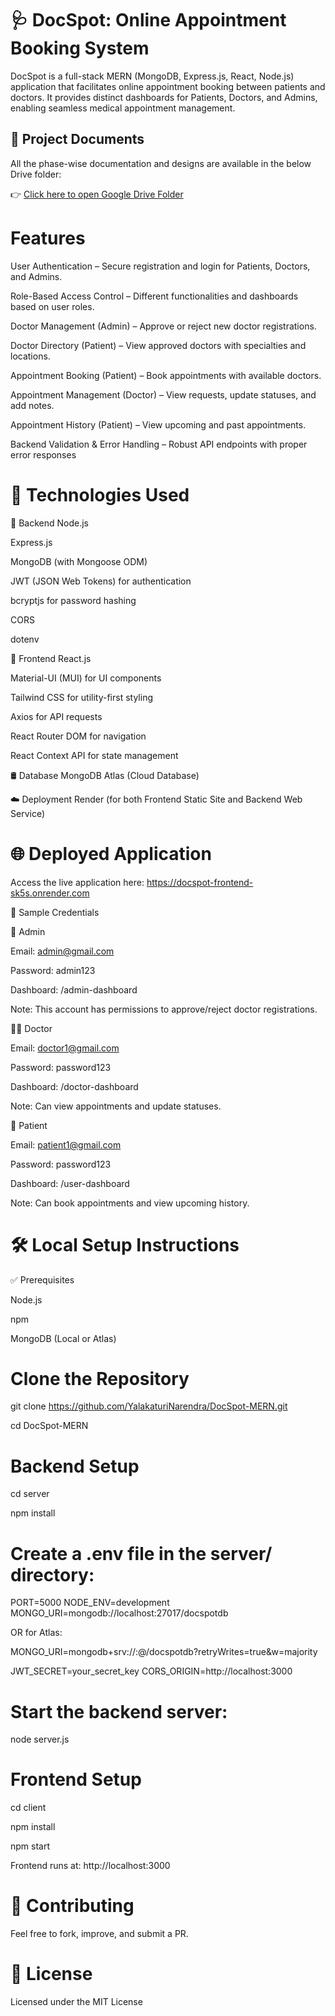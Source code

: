 # 🩺 DocSpot: Online Appointment Booking System
DocSpot is a full-stack MERN (MongoDB, Express.js, React, Node.js) application that facilitates online appointment booking between patients and doctors. It provides distinct dashboards for Patients, Doctors, and Admins, enabling seamless medical appointment management.
## 📂 Project Documents

All the phase-wise documentation and designs are available in the below Drive folder:

👉 [Click here to open Google Drive Folder](https://drive.google.com/drive/folders/1G68KeuxcFx9H5ukCXdyz0wcLMe6G1ALC?usp=drive_link)


# Features
User Authentication – Secure registration and login for Patients, Doctors, and Admins.

Role-Based Access Control – Different functionalities and dashboards based on user roles.

Doctor Management (Admin) – Approve or reject new doctor registrations.

Doctor Directory (Patient) – View approved doctors with specialties and locations.

Appointment Booking (Patient) – Book appointments with available doctors.

Appointment Management (Doctor) – View requests, update statuses, and add notes.

Appointment History (Patient) – View upcoming and past appointments.

Backend Validation & Error Handling – Robust API endpoints with proper error responses

# 🚀 Technologies Used

  🔧 Backend
  Node.js

  Express.js

  MongoDB (with Mongoose ODM)

  JWT (JSON Web Tokens) for authentication

  bcryptjs for password hashing

  CORS

  dotenv

  🎨 Frontend
React.js

Material-UI (MUI) for UI components

Tailwind CSS for utility-first styling

Axios for API requests

React Router DOM for navigation

React Context API for state management

🛢️ Database
MongoDB Atlas (Cloud Database)

☁️ Deployment
Render (for both Frontend Static Site and Backend Web Service)

# 🌐 Deployed Application
Access the live application here:
https://docspot-frontend-sk5s.onrender.com

🔑 Sample Credentials

👑 Admin

Email: admin@gmail.com

Password: admin123

Dashboard: /admin-dashboard

Note: This account has permissions to approve/reject doctor registrations.

🧑‍⚕️ Doctor

Email: doctor1@gmail.com

Password: password123

Dashboard: /doctor-dashboard

Note: Can view appointments and update statuses.

👤 Patient

Email: patient1@gmail.com

Password: password123

Dashboard: /user-dashboard

Note: Can book appointments and view upcoming history.

# 🛠️ Local Setup Instructions

✅ Prerequisites

Node.js

npm

MongoDB (Local or Atlas)

# Clone the Repository

git clone https://github.com/YalakaturiNarendra/DocSpot-MERN.git

cd DocSpot-MERN

# Backend Setup

cd server

npm install

# Create a .env file in the server/ directory:

PORT=5000
NODE_ENV=development
MONGO_URI=mongodb://localhost:27017/docspotdb

OR for Atlas:

MONGO_URI=mongodb+srv://<username>:<password>@<cluster-url>/docspotdb?retryWrites=true&w=majority

JWT_SECRET=your_secret_key
CORS_ORIGIN=http://localhost:3000

# Start the backend server:

node server.js

# Frontend Setup

cd client

npm install

npm start

Frontend runs at: http://localhost:3000

# 🤝 Contributing

Feel free to fork, improve, and submit a PR.

# 📝 License

Licensed under the MIT License
